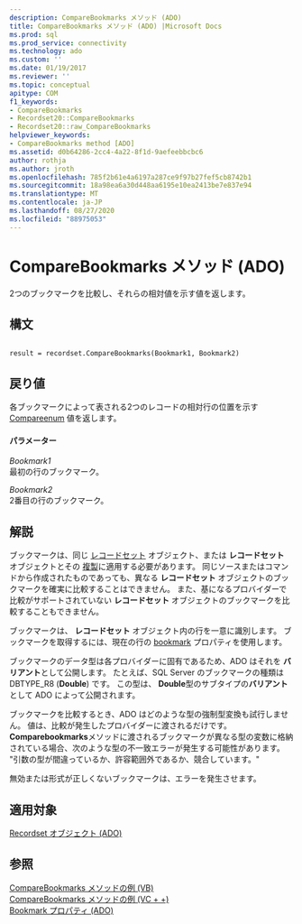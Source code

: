 ```yaml
---
description: CompareBookmarks メソッド (ADO)
title: CompareBookmarks メソッド (ADO) |Microsoft Docs
ms.prod: sql
ms.prod_service: connectivity
ms.technology: ado
ms.custom: ''
ms.date: 01/19/2017
ms.reviewer: ''
ms.topic: conceptual
apitype: COM
f1_keywords:
- CompareBookmarks
- Recordset20::CompareBookmarks
- Recordset20::raw_CompareBookmarks
helpviewer_keywords:
- CompareBookmarks method [ADO]
ms.assetid: d0b64286-2cc4-4a22-8f1d-9aefeebbcbc6
author: rothja
ms.author: jroth
ms.openlocfilehash: 785f2b61e4a6197a287ce9f97b27fef5cb8742b1
ms.sourcegitcommit: 18a98ea6a30d448aa6195e10ea2413be7e837e94
ms.translationtype: MT
ms.contentlocale: ja-JP
ms.lasthandoff: 08/27/2020
ms.locfileid: "88975053"
---
```

# <a name="comparebookmarks-method-ado"></a>CompareBookmarks メソッド (ADO)
2つのブックマークを比較し、それらの相対値を示す値を返します。  
  
## <a name="syntax"></a>構文  
  
```  
  
result = recordset.CompareBookmarks(Bookmark1, Bookmark2)  
```  
  
## <a name="return-value"></a>戻り値  
 各ブックマークによって表される2つのレコードの相対行の位置を示す [Compareenum](./compareenum.md) 値を返します。  
  
#### <a name="parameters"></a>パラメーター  
 *Bookmark1*  
 最初の行のブックマーク。  
  
 *Bookmark2*  
 2番目の行のブックマーク。  
  
## <a name="remarks"></a>解説  
 ブックマークは、同じ [レコードセット](./recordset-object-ado.md) オブジェクト、または **レコードセット** オブジェクトとその [複製](./clone-method-ado.md)に適用する必要があります。 同じソースまたはコマンドから作成されたものであっても、異なる **レコードセット** オブジェクトのブックマークを確実に比較することはできません。 また、基になるプロバイダーで比較がサポートされていない **レコードセット** オブジェクトのブックマークを比較することもできません。  
  
 ブックマークは、 **レコードセット** オブジェクト内の行を一意に識別します。 ブックマークを取得するには、現在の行の [bookmark](./bookmark-property-ado.md) プロパティを使用します。  
  
 ブックマークのデータ型は各プロバイダーに固有であるため、ADO はそれを **バリアント**として公開します。 たとえば、SQL Server のブックマークの種類は DBTYPE_R8 (**Double**) です。 この型は、 **Double**型のサブタイプの**バリアント**として ADO によって公開されます。  
  
 ブックマークを比較するとき、ADO はどのような型の強制型変換も試行しません。 値は、比較が発生したプロバイダーに渡されるだけです。 **Comparebookmarks**メソッドに渡されるブックマークが異なる型の変数に格納されている場合、次のような型の不一致エラーが発生する可能性があります。 "引数の型が間違っているか、許容範囲外であるか、競合しています。"  
  
 無効または形式が正しくないブックマークは、エラーを発生させます。  
  
## <a name="applies-to"></a>適用対象  
 [Recordset オブジェクト (ADO)](./recordset-object-ado.md)  
  
## <a name="see-also"></a>参照  
 [CompareBookmarks メソッドの例 (VB)](./comparebookmarks-method-example-vb.md)   
 [CompareBookmarks メソッドの例 (VC + +)](./comparebookmarks-method-example-vc.md)   
 [Bookmark プロパティ (ADO)](./bookmark-property-ado.md)
